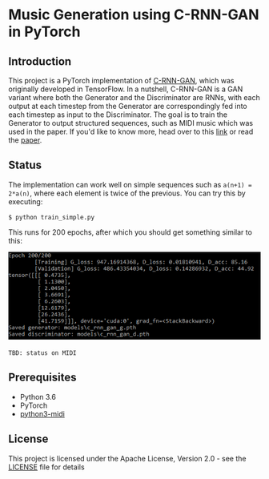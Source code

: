 # Music Generation using C-RNN-GAN in PyTorch

## Introduction

This project is a PyTorch implementation of [C-RNN-GAN](https://github.com/olofmogren/c-rnn-gan), which was originally developed in TensorFlow. In a nutshell, C-RNN-GAN is a GAN variant where both the Generator and the Discriminator are RNNs, with each output at each timestep from the Generator are correspondingly fed into each timestep as input to the Discriminator. The goal is to train the Generator to output structured sequences, such as MIDI music which was used in the paper. If you'd like to know more, head over to this [link](http://mogren.one/publications/2016/c-rnn-gan/) or read the [paper](http://mogren.one/publications/2016/c-rnn-gan/mogren2016crnngan.pdf).

## Status

The implementation can work well on simple sequences such as `a(n+1) = 2*a(n)`, where each element is twice of the previous. You can try this by executing:
```
$ python train_simple.py
```
This runs for 200 epochs, after which you should get something similar to this:

![Simple output](images/simple_out.png)

`TBD: status on MIDI`

## Prerequisites
* Python 3.6
* PyTorch
* [python3-midi](https://github.com/louisabraham/python3-midi)

## License

This project is licensed under the Apache License, Version 2.0 - see the [LICENSE](LICENSE) file for details
